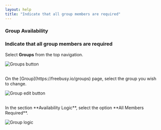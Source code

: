 ```yaml
---
layout: help
title: "Indicate that all group members are required"
---
```



### **Group Availability**

### Indicate that all group members are required

Select **Groups** from the top navigation.

![Groups button](http://i.imgur.com/vlHHqHe.png)

<br>
On the [Group](https://freebusy.io/groups) page, select the group you wish to change.

![Group edit button](http://i.imgur.com/8A2PSmr.png)

<br>
In the section **Availability Logic**, select the option **All Members Required**.

![Group logic](http://i.imgur.com/76h4Czr.png)